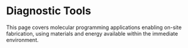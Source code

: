 # Diagnostic Tools

This page covers molecular programming applications enabling on-site fabrication, using
materials and energy available within the immediate environment.
